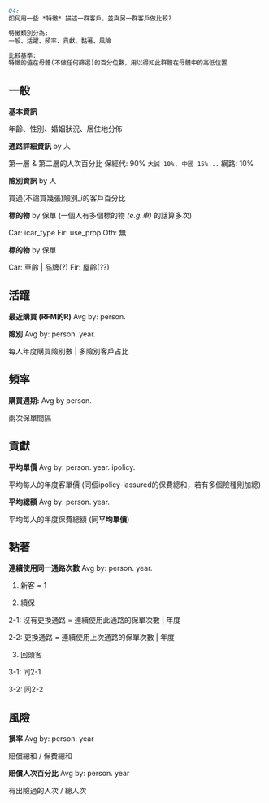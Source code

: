 ```markdown
Q4:
如何用一些 *特徵* 描述一群客戶，並與另一群客戶做比較?

特徵類別分為:
一般、活躍、頻率、貢獻、黏著、風險

比較基準:
特徵的值在母體(不做任何篩選)的百分位數，用以得知此群體在母體中的高低位置

```
## 一般
**基本資訊**

年齡、性別、婚姻狀況、居住地分佈

**通路詳細資訊** by 人

第一層 & 第二層的人次百分比
保經代: 90% ```大誠 10%, 中國 15%...```
網路: 10%

**險別資訊** by 人

買過(不論買幾張)險別_i的客戶百分比

**標的物** by 保單 (一個人有多個標的物 *(e.g.車)* 的話算多次)

Car: icar_type
Fir: use_prop
Oth: 無

**標的物** by 保單

Car: 車齡 | 品牌(?)
Fir: 屋齡(??)


## 活躍
**最近購買 (RFM的R)** Avg by: person.

**險別** Avg by: person. year.

每人年度購買險別數 | 多險別客戶占比

## 頻率
**購買週期:** Avg by person.

兩次保單間隔

## 貢獻
**平均單價**  Avg by: person. year. ipolicy.

平均每人的年度客單價
(同個ipolicy-iassured的保費總和，若有多個險種則加總)

**平均總額** Avg by: person. year.

平均每人的年度保費總額
(同**平均單價**)

## 黏著
**連續使用同一通路次數** Avg by: person. year.

1. 新客 = 1

2. 續保

  2-1: 沒有更換通路 = 連續使用此通路的保單次數 | 年度

  2-2: 更換通路 = 連續使用上次通路的保單次數 | 年度

3. 回頭客

  3-1: 同2-1

  3-2: 同2-2


## 風險

**損率** Avg by: person. year

賠償總和 / 保費總和

**賠償人次百分比** Avg by: person. year

有出險過的人次 / 總人次
